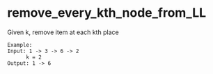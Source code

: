 # remove_every_kth_node_from_LL

Given k, remove item at each kth place

```
Example:
Input: 1 -> 3 -> 6 -> 2
      k = 2
Output: 1 -> 6
```
